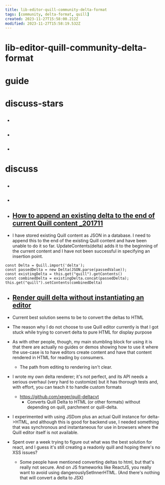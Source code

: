 ```yaml
---
title: lib-editor-quill-community-delta-format
tags: [community, delta-format, quill]
created: 2023-11-27T15:58:00.212Z
modified: 2023-11-27T15:58:19.532Z
---
```


# lib-editor-quill-community-delta-format

# guide

# discuss-stars
- ## 

- ## 

- ## 
# discuss
- ## 

- ## 

- ## [How to append an existing delta to the end of current Quill content _201711](https://github.com/quilljs/quill/issues/1838)
- I have stored existing Quill content as JSON in a database. I need to append this to the end of the existing Quill content and have been unable to do it so far. UpdateContents(delta) adds it to the beginning of the current content and I have not been successful in specifying an insertion point.

```JS
const Delta = Quill.import('delta');
const passedDelta = new Delta(JSON.parse(passedValue));
const existingDelta = this.get("quill").getContents()
const combinedDelta = existingDelta.concat(passedDelta);
this.get("quill").setContents(combinedDelta)
```

- ## [Render quill delta without instantiating an editor](https://github.com/quilljs/quill/issues/993)
- Current best solution seems to be to convert the deltas to HTML
- The reason why I do not choose to use Quill editor currently is that I got stuck while trying to convert delta to pure HTML for display purpose
- As with other people, though, my main stumbling block for using it is that there are actually no guides or demos showing how to use it where the use-case is to have editors create content and have that content rendered in HTML for reading by consumers.
  - The path from editing to rendering isn't clear.

- I wrote my own delta renderer; it's not perfect, and its API needs a serious overhaul (very hard to customize) but it has thorough tests and, with effort, you can teach it to handle custom formats
  - https://github.com/xeger/quill-deltacvt
    - Converts Quill Delta to HTML (or other formats) without depending on quill, parchment or quill-delta.
- I experimented with using JSDom plus an actual Quill instance for delta->HTML, and although this is good for backend use, I needed something that was synchronous and instantaneous for use in browsers where the Quill editor itself is not available.

- Spent over a week trying to figure out what was the best solution for react, and I guess it's still creating a readonly quill and hoping there's no XSS issues? 
  - Some people have mentioned converting deltas to html, but that's really not secure. And on JS frameworks like ReactJS, you really want to avoid using dangerouslySetInnerHTML. (And there's nothing that will convert a delta to JSX)

